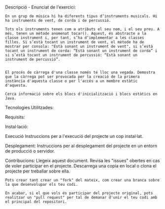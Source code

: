 Descripció - Enunciat de l'exercici:

    En un grup de música hi ha diferents tipus d’instruments musicals. Hi ha instruments de vent, de corda i de percussió.

    Tots els instruments tenen com a atributs el seu nom, i el seu preu. A més, tenen un mètode anomenat tocar(). Aquest, és abstracte a la classe instrument i, per tant, s’ha d’implementar a les classes filles. Si s’està tocant un instrument de vent, el mètode ha de mostrar per consola: "Està sonant un instrument de vent", si s’està tocant un instrument de corda: “Està sonant un instrument de corda” i si s’està tocant un instrument de percussió: “Està sonant un instrument de percussió”.


    El procés de càrrega d'una classe només té lloc una vegada. Demostra que la càrrega pot ser provocada per la creació de la primera instància d'aquesta classe o per l'accés a un membre estàtic d'aquesta. 

    Cerca informació sobre els blocs d'inicialització i blocs estàtics en Java.


Tecnologies Utilitzades:

Requisits:

Instal·lació:

Execució
    Instruccions per a l'execució del projecte un cop instal·lat.


Desplegament:
    Instruccions per al desplegament del projecte en un entorn de producció o servidor.

Contribucions:
	Llegeix aquest document.
	Revisa les "issues" obertes en cas de voler participar en el projecte.
    Descarrega una copia en local o clona el projecte per treballar sobre ella.
	
	Pots crear tant crear un "fork" del mateix, com crear una branca sobre la que desenvolupar els teu codi.
	
	En acabar, si el que vols és participar del projecte original, pots realitzar un "pull request" per tal de demanar d'unir el teu codi amb el principal del repositori.
	
